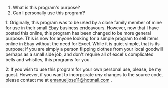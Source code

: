 1. What is this program's purpose?
2. Can I personally use this program?

1: Originally, this program was to be used by a close family member of mine for use in their small
Ebay business endeavours. However, now that I have posted this online, this program has been changed to be more general purpose. 
This is now for anyone looking for a simple program to sell items online in Ebay without the need for Excel. 
While it is quiet simple, that is its purpose; if you are simply a person flipping clothes from your local goodwill perhaps as a small side job,
and don't require all of excel's complicated bells and whistles, this programs for you.

2: If you wish to use this program for your own personal use, please, be my guest. However, if you want to incorporate *any* changes to the source code,
please contact me at emanueljose11@hotmail.com .